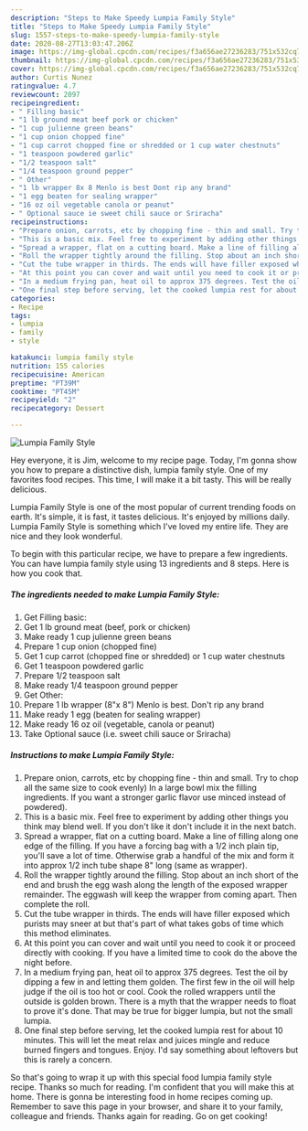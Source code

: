 ```yaml
---
description: "Steps to Make Speedy Lumpia Family Style"
title: "Steps to Make Speedy Lumpia Family Style"
slug: 1557-steps-to-make-speedy-lumpia-family-style
date: 2020-08-27T13:03:47.206Z
image: https://img-global.cpcdn.com/recipes/f3a656ae27236283/751x532cq70/lumpia-family-style-recipe-main-photo.jpg
thumbnail: https://img-global.cpcdn.com/recipes/f3a656ae27236283/751x532cq70/lumpia-family-style-recipe-main-photo.jpg
cover: https://img-global.cpcdn.com/recipes/f3a656ae27236283/751x532cq70/lumpia-family-style-recipe-main-photo.jpg
author: Curtis Nunez
ratingvalue: 4.7
reviewcount: 2097
recipeingredient:
- " Filling basic"
- "1 lb ground meat beef pork or chicken"
- "1 cup julienne green beans"
- "1 cup onion chopped fine"
- "1 cup carrot chopped fine or shredded or 1 cup water chestnuts"
- "1 teaspoon powdered garlic"
- "1/2 teaspoon salt"
- "1/4 teaspoon ground pepper"
- " Other"
- "1 lb wrapper 8x 8 Menlo is best Dont rip any brand"
- "1 egg beaten for sealing wrapper"
- "16 oz oil vegetable canola or peanut"
- " Optional sauce ie sweet chili sauce or Sriracha"
recipeinstructions:
- "Prepare onion, carrots, etc by chopping fine - thin and small. Try to chop all the same size to cook evenly) In a large bowl mix the filling ingredients. If you want a stronger garlic flavor use minced instead of powdered)."
- "This is a basic mix. Feel free to experiment by adding other things you think may blend well. If you don&#39;t like it don&#39;t include it in the next batch."
- "Spread a wrapper, flat on a cutting board. Make a line of filling along one edge of the filling. If you have a forcing bag with a 1/2 inch plain tip, you&#39;ll save a lot of time. Otherwise grab a handful of the mix and form it into approx 1/2 inch tube shape 8&#34; long (same as wrapper)."
- "Roll the wrapper tightly around the filling. Stop about an inch short of the end and brush the egg wash along the length of the exposed wrapper remainder. The eggwash will keep the wrapper from coming apart. Then complete the roll."
- "Cut the tube wrapper in thirds. The ends will have filler exposed which purists may sneer at but that&#39;s part of what takes gobs of time which this method eliminates."
- "At this point you can cover and wait until you need to cook it or proceed directly with cooking. If you have a limited time to cook do the above the night before."
- "In a medium frying pan, heat oil to approx 375 degrees. Test the oil by dipping a few in and letting them golden. The first few in the oil will help judge if the oil is too hot or cool. Cook the rolled wrappers until the outside is golden brown. There is a myth that the wrapper needs to float to prove it&#39;s done. That may be true for bigger lumpia, but not the small lumpia."
- "One final step before serving, let the cooked lumpia rest for about 10 minutes. This will let the meat relax and juices mingle and reduce burned fingers and tongues. Enjoy. I&#39;d say something about leftovers but this is rarely a concern."
categories:
- Recipe
tags:
- lumpia
- family
- style

katakunci: lumpia family style 
nutrition: 155 calories
recipecuisine: American
preptime: "PT39M"
cooktime: "PT45M"
recipeyield: "2"
recipecategory: Dessert

---
```



![Lumpia Family Style](https://img-global.cpcdn.com/recipes/f3a656ae27236283/751x532cq70/lumpia-family-style-recipe-main-photo.jpg)

Hey everyone, it is Jim, welcome to my recipe page. Today, I'm gonna show you how to prepare a distinctive dish, lumpia family style. One of my favorites food recipes. This time, I will make it a bit tasty. This will be really delicious.

Lumpia Family Style is one of the most popular of current trending foods on earth. It's simple, it is fast, it tastes delicious. It's enjoyed by millions daily. Lumpia Family Style is something which I've loved my entire life. They are nice and they look wonderful.




To begin with this particular recipe, we have to prepare a few ingredients. You can have lumpia family style using 13 ingredients and 8 steps. Here is how you cook that.

<!--inarticleads1-->

##### The ingredients needed to make Lumpia Family Style:

1. Get  Filling basic:
1. Get 1 lb ground meat (beef, pork or chicken)
1. Make ready 1 cup julienne green beans
1. Prepare 1 cup onion (chopped fine)
1. Get 1 cup carrot (chopped fine or shredded) or 1 cup water chestnuts
1. Get 1 teaspoon powdered garlic
1. Prepare 1/2 teaspoon salt
1. Make ready 1/4 teaspoon ground pepper
1. Get  Other:
1. Prepare 1 lb wrapper (8&#34;x 8&#34;) Menlo is best. Don&#39;t rip any brand
1. Make ready 1 egg (beaten for sealing wrapper)
1. Make ready 16 oz oil (vegetable, canola or peanut)
1. Take  Optional sauce (i.e. sweet chili sauce or Sriracha)




<!--inarticleads2-->

##### Instructions to make Lumpia Family Style:

1. Prepare onion, carrots, etc by chopping fine - thin and small. Try to chop all the same size to cook evenly) In a large bowl mix the filling ingredients. If you want a stronger garlic flavor use minced instead of powdered).
1. This is a basic mix. Feel free to experiment by adding other things you think may blend well. If you don&#39;t like it don&#39;t include it in the next batch.
1. Spread a wrapper, flat on a cutting board. Make a line of filling along one edge of the filling. If you have a forcing bag with a 1/2 inch plain tip, you&#39;ll save a lot of time. Otherwise grab a handful of the mix and form it into approx 1/2 inch tube shape 8&#34; long (same as wrapper).
1. Roll the wrapper tightly around the filling. Stop about an inch short of the end and brush the egg wash along the length of the exposed wrapper remainder. The eggwash will keep the wrapper from coming apart. Then complete the roll.
1. Cut the tube wrapper in thirds. The ends will have filler exposed which purists may sneer at but that&#39;s part of what takes gobs of time which this method eliminates.
1. At this point you can cover and wait until you need to cook it or proceed directly with cooking. If you have a limited time to cook do the above the night before.
1. In a medium frying pan, heat oil to approx 375 degrees. Test the oil by dipping a few in and letting them golden. The first few in the oil will help judge if the oil is too hot or cool. Cook the rolled wrappers until the outside is golden brown. There is a myth that the wrapper needs to float to prove it&#39;s done. That may be true for bigger lumpia, but not the small lumpia.
1. One final step before serving, let the cooked lumpia rest for about 10 minutes. This will let the meat relax and juices mingle and reduce burned fingers and tongues. Enjoy. I&#39;d say something about leftovers but this is rarely a concern.




So that's going to wrap it up with this special food lumpia family style recipe. Thanks so much for reading. I'm confident that you will make this at home. There is gonna be interesting food in home recipes coming up. Remember to save this page in your browser, and share it to your family, colleague and friends. Thanks again for reading. Go on get cooking!

